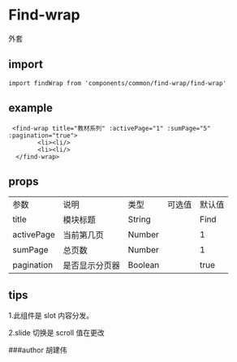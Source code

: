 # Find-wrap

外套

## import

```
import findWrap from 'components/common/find-wrap/find-wrap'
```

## example

     <find-wrap title="教材系列" :activePage="1" :sumPage="5" :pagination="true">
            <li><li/>
            <li><li/>
      </find-wrap>

## props

<table>
    <tr>
        <td>参数</td>
        <td>说明</td>
        <td>类型</td>
        <td>可选值</td>
        <td>默认值</td>
    </tr>
    <tr>
        <td>title</td>
        <td>模块标题</td>
        <td>String</td>
        <td></td>
        <td>Find</td>
    </tr>
    <tr>
        <td>activePage</td>
        <td>当前第几页</td>
        <td>Number</td>
        <td></td>
        <td>1</td>
    </tr>
    <tr>
        <td>sumPage</td>
        <td>总页数</td>
        <td>Number</td>
        <td></td>
        <td>1</td>
    </tr>
     <tr>
         <td>pagination</td>
         <td>是否显示分页器</td>
         <td>Boolean</td>
         <td></td>
         <td>true</td>
     </tr>
</table>

## tips

1.此组件是 slot 内容分发。

2.slide 切换是 scroll 值在更改

###author
胡建伟
